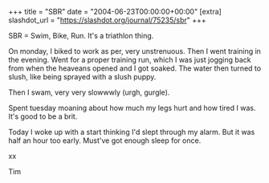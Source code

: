 +++
title = "SBR"
date = "2004-06-23T00:00:00+00:00"
[extra]
slashdot_url = "https://slashdot.org/journal/75235/sbr"
+++

<p>SBR = Swim, Bike, Run. It's a triathlon thing.</p>
<p>On monday, I biked to work as per, very unstrenuous. Then I went training in the evening. Went for a proper training run, which I was just jogging back from when the heaveans opened and I got soaked. The water then turned to slush, like being sprayed with a slush puppy.</p>
<p>Then I swam, very very slowwwly (urgh, gurgle).</p>
<p>Spent tuesday moaning about how much my legs hurt and how tired I was. It's good to be a brit.</p>
<p>Today I woke up with a start thinking I'd slept through my alarm. But it was half an hour too early. Must've got enough sleep for once.</p>
<p>xx</p>
<p>Tim</p>


